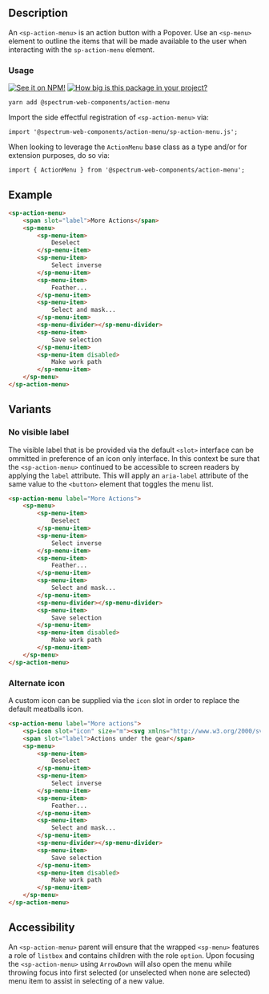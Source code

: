 ## Description

An `<sp-action-menu>` is an action button with a Popover. Use an `<sp-menu>` element to outline the items that will be made available to the user when interacting with the `sp-action-menu` element.

### Usage

[![See it on NPM!](https://img.shields.io/npm/v/@spectrum-web-components/action-menu?style=for-the-badge)](https://www.npmjs.com/package/@spectrum-web-components/action-menu)
[![How big is this package in your project?](https://img.shields.io/bundlephobia/minzip/@spectrum-web-components/action-menu?style=for-the-badge)](https://bundlephobia.com/result?p=@spectrum-web-components/action-menu)

```
yarn add @spectrum-web-components/action-menu
```

Import the side effectful registration of `<sp-action-menu>` via:

```
import '@spectrum-web-components/action-menu/sp-action-menu.js';
```

When looking to leverage the `ActionMenu` base class as a type and/or for extension purposes, do so via:

```
import { ActionMenu } from '@spectrum-web-components/action-menu';
```

## Example

<!-- prettier-ignore -->
```html
<sp-action-menu>
    <span slot="label">More Actions</span>
    <sp-menu>
        <sp-menu-item>
            Deselect
        </sp-menu-item>
        <sp-menu-item>
            Select inverse
        </sp-menu-item>
        <sp-menu-item>
            Feather...
        </sp-menu-item>
        <sp-menu-item>
            Select and mask...
        </sp-menu-item>
        <sp-menu-divider></sp-menu-divider>
        <sp-menu-item>
            Save selection
        </sp-menu-item>
        <sp-menu-item disabled>
            Make work path
        </sp-menu-item>
    </sp-menu>
</sp-action-menu>
```

## Variants

### No visible label

The visible label that is be provided via the default `<slot>` interface can be ommitted in preference of an icon only interface. In this context be sure that the `<sp-action-menu>` continued to be accessible to screen readers by applying the `label` attribute. This will apply an `aria-label` attribute of the same value to the `<button>` element that toggles the menu list.

<!-- prettier-ignore -->
```html
<sp-action-menu label="More Actions">
    <sp-menu>
        <sp-menu-item>
            Deselect
        </sp-menu-item>
        <sp-menu-item>
            Select inverse
        </sp-menu-item>
        <sp-menu-item>
            Feather...
        </sp-menu-item>
        <sp-menu-item>
            Select and mask...
        </sp-menu-item>
        <sp-menu-divider></sp-menu-divider>
        <sp-menu-item>
            Save selection
        </sp-menu-item>
        <sp-menu-item disabled>
            Make work path
        </sp-menu-item>
    </sp-menu>
</sp-action-menu>
```

### Alternate icon

A custom icon can be supplied via the `icon` slot in order to replace the default meatballs icon.

<sp-icons-medium></sp-icons-medium>

<!-- prettier-ignore -->
```html
<sp-action-menu label="More actions">
    <sp-icon slot="icon" size="m"><svg xmlns="http://www.w3.org/2000/svg" height="18" viewBox="0 0 18 18" width="18"><rect id="Canvas" fill="#ff13dc" opacity="0" width="18" height="18" /><path class="a" d="M16.45,7.8965H14.8945a5.97644,5.97644,0,0,0-.921-2.2535L15.076,4.54a.55.55,0,0,0,.00219-.77781L15.076,3.76l-.8365-.836a.55.55,0,0,0-.77781-.00219L13.4595,2.924,12.357,4.0265a5.96235,5.96235,0,0,0-2.2535-.9205V1.55a.55.55,0,0,0-.55-.55H8.45a.55.55,0,0,0-.55.55V3.106a5.96235,5.96235,0,0,0-2.2535.9205l-1.1-1.1025a.55.55,0,0,0-.77781-.00219L3.7665,2.924,2.924,3.76a.55.55,0,0,0-.00219.77781L2.924,4.54,4.0265,5.643a5.97644,5.97644,0,0,0-.921,2.2535H1.55a.55.55,0,0,0-.55.55V9.55a.55.55,0,0,0,.55.55H3.1055a5.967,5.967,0,0,0,.921,2.2535L2.924,13.4595a.55.55,0,0,0-.00219.77782l.00219.00218.8365.8365a.55.55,0,0,0,.77781.00219L4.5405,15.076,5.643,13.9735a5.96235,5.96235,0,0,0,2.2535.9205V16.45a.55.55,0,0,0,.55.55H9.55a.55.55,0,0,0,.55-.55V14.894a5.96235,5.96235,0,0,0,2.2535-.9205L13.456,15.076a.55.55,0,0,0,.77782.00219L14.236,15.076l.8365-.8365a.55.55,0,0,0,.00219-.77781l-.00219-.00219L13.97,12.357a5.967,5.967,0,0,0,.921-2.2535H16.45a.55.55,0,0,0,.55-.55V8.45a.55.55,0,0,0-.54649-.55349ZM11.207,9A2.207,2.207,0,1,1,9,6.793H9A2.207,2.207,0,0,1,11.207,9Z" /></svg></sp-icon>
    <span slot="label">Actions under the gear</span>
    <sp-menu>
        <sp-menu-item>
            Deselect
        </sp-menu-item>
        <sp-menu-item>
            Select inverse
        </sp-menu-item>
        <sp-menu-item>
            Feather...
        </sp-menu-item>
        <sp-menu-item>
            Select and mask...
        </sp-menu-item>
        <sp-menu-divider></sp-menu-divider>
        <sp-menu-item>
            Save selection
        </sp-menu-item>
        <sp-menu-item disabled>
            Make work path
        </sp-menu-item>
    </sp-menu>
</sp-action-menu>
```

## Accessibility

An `<sp-action-menu>` parent will ensure that the wrapped `<sp-menu>` features a role of `listbox` and contains children with the role `option`. Upon focusing the `<sp-action-menu>` using `ArrowDown` will also open the menu while throwing focus into first selected (or unselected when none are selected) menu item to assist in selecting of a new value.

